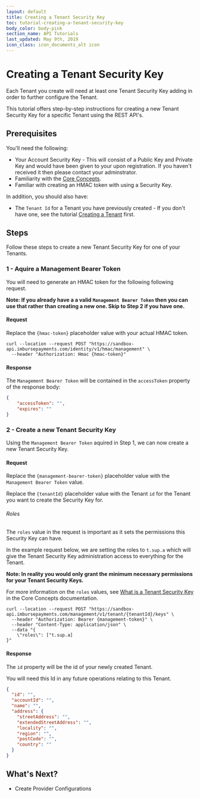 ```yaml
---
layout: default
title: Creating a Tenant Security Key
toc: tutorial-creating-a-tenant-security-key
body_color: body-pink
section_name: API Tutorials
last_updated: May 9th, 2019
icon_class: icon_documents_alt icon
---
```

# Creating a Tenant Security Key
Each Tenant you create will need at least one Tenant Security Key adding in order to further configure the Tenant.

This tutorial offers step-by-step instructions for creating a new Tenant Security Key for a specific Tenant using the REST API's.

## Prerequisites

You'll need the following:

- Your Account Security Key - This will consist of a Public Key and Private Key and would have been given to your upon registration. If you haven't received it then please contact your adminstrator.
- Familiarity with the [Core Concepts](/pages/guides/core-concepts).
- Familiar with creating an HMAC token with using a Security Key.

In addition, you should also have:
- The `Tenant Id` for a Tenant you have previously created - If you don't have one, see the tutorial [Creating a Tenant](/pages/tutorials/creating-a-tenant) first.


## Steps
Follow these steps to create a new Tenant Security Key for one of your Tenants.

### 1 - Aquire a Management Bearer Token
You will need to generate an HMAC token for the following following request.

**Note: If you already have a a valid `Management Bearer Token` then you can use that rather than creating a new one. Skip to Step 2 if you have one.**


#### Request
Replace the `{hmac-token}` placeholder value with your actual HMAC token.

```curl
curl --location --request POST "https://sandbox-api.imbursepayments.com/identity/v1/hmac/management" \
  --header "Authorization: Hmac {hmac-token}"
```

#### Response
The `Management Bearer Token` will be contained in the `accessToken` property of the response body:

```json
{
    "accessToken": "",
    "expires": ""
}
```


### 2 - Create a new Tenant Security Key
Using the `Management Bearer Token` aquired in Step 1, we can now create a new Tenant Security Key.


#### Request

Replace the `{management-bearer-token}` placeholder value with the `Management Bearer Token` value.

Replace the `{tenantId}` placeholder value with the Tenant `id` for the Tenant you want to create the Security Key for.

###### Roles
The `roles` value in the request is important as it sets the permissions this Security Key can have. 

In the example request below, we are setting the roles to `t.sup.a` which will give the Tenant Security Key administration access to everything for the Tenant.

**Note: In reality you would only grant the minimum necessary permissions for your Tenant Security Keys.**

For more information on the `roles` values, see [What is a Tenant Security Key](/pages/guides/core-concepts/#what-is-a-tenant-security-key) in the Core Concepts documentation.

```curl
curl --location --request POST "https://sandbox-api.imbursepayments.com/management/v1/tenant/{tenantId}/keys" \
  --header "Authorization: Bearer {management-token}" \
  --header "Content-Type: application/json" \
  --data "{
	\"roles\": ["t.sup.a]
}"
```

#### Response
The `id` property will be the id of your newly created Tenant.

You will need this Id in any future operations relating to this Tenant.

```json
{
  "id": "",
  "accountId": "",
  "name": "",
  "address": {
    "streetAddress": "",
    "extendedStreetAddress": "",
    "locality": "",
    "region": "",
    "postCode": "",
    "country": ""
  }
}
```

## What's Next?

- Create Provider Configurations





